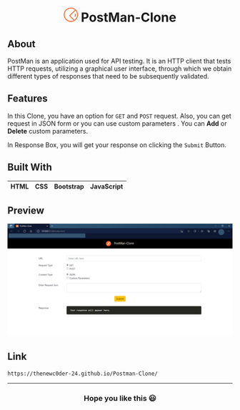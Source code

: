 <h1 align="center"><img src="https://github.com/TheNewC0der-24/Postman-Clone/blob/master/Img/favicon.png"> PostMan-Clone</h1>

## About
PostMan is an application used for API testing. It is an HTTP client that tests HTTP requests, utilizing a graphical user interface, through which we obtain different types of 
responses that need to be subsequently validated.

## Features
In this Clone, you have an option for `GET` and `POST` request. Also, you can get request in JSON form or you can use custom parameters . You can **Add** or **Delete** 
custom parameters. 

In Response Box, you will get your response on clicking the `Submit` Button.

## Built With
|HTML|CSS|Bootstrap|JavaScript|
|---|---|---|---|

## Preview
![image](https://github.com/TheNewC0der-24/Postman-Clone/blob/master/Preview.png "Preview")

## Link 
```
https://thenewc0der-24.github.io/Postman-Clone/
```

***
<h3 align="center">Hope you like this 😃
